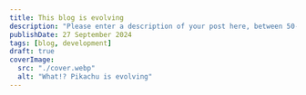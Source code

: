 ```yaml
---
title: This blog is evolving
description: "Please enter a description of your post here, between 50-160 chars!"
publishDate: 27 September 2024
tags: [blog, development]
draft: true
coverImage:
  src: "./cover.webp"
  alt: "What!? Pikachu is evolving"
---
```

